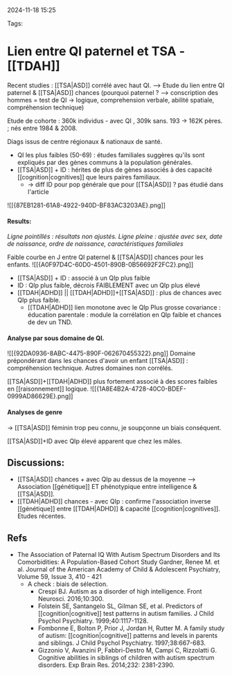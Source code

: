 2024-11-18 15:25


Tags:

# Lien entre QI paternel et TSA - [[TDAH]]

Recent studies : [[TSA|ASD]] corrélé avec haut QI. --> Etude du lien entre QI paternel & [[TSA|ASD]] chances (pourquoi paternel ? --> conscription des hommes = test de QI
		-> logique, comprehension verbale, abilité spatiale, compréhension technique)

Etude de cohorte : 360k individus - avec QI , 309k sans. 193 -> 162K pères. ; nés entre 1984 & 2008.

Diags issus de centre régionaux & nationaux de santé. 
- QI les plus faibles (50-69) : études familiales suggères qu'ils sont expliqués par des gènes communs à la population générales.
- [[TSA|ASD]] + ID : hérites de plus de gènes associés à des capacité [[cognition|cognitives]] que leurs paires familiaux.
	- -> diff ID pour pop générale que pour [[TSA|ASD]] ? pas étudié dans l'article

![[{87EB1281-61A8-4922-940D-BF83AC3203AE}.png]]

#### Results:

*Ligne pointillés : résultats non ajustés. Ligne pleine : ajustée avec sex, date de naissance, ordre de naissance, caractéristiques familiales* 

Faible courbe en J entre QI paternel & [[TSA|ASD]] chances pour les enfants.
![[{A0F97D4C-60D0-4501-890B-0B56692F2FC2}.png]]
- [[TSA|ASD]] + ID : associé à un QIp plus faible
- ID : QIp plus faible, décrois FAIBLEMENT avec un QIp plus élevé
- [[TDAH|ADHD]] || [[TDAH|ADHD]]+[[TSA|ASD]] : plus de chances avec QIp plus faible.
	- [[TDAH|ADHD]] lien monotone avec le QIp
Plus grosse covariance : éducation parentale : module la corrélation en QIp faible et chances de dev un TND.

#### Analyse par sous domaine de QI.

![[{92DA0936-8ABC-4475-890F-062670455322}.png]]
Domaine prépondérant dans les chances d'avoir un enfant [[TSA|ASD]] : compréhension technique. Autres domaines non corrélés.

[[TSA|ASD]]+[[TDAH|ADHD]] plus fortement associé à des scores faibles en [[raisonnement]] logique.
![[{1A8E4B2A-4728-40C0-BDEF-0999AD86629E}.png]]
#### Analyses de genre
-> [[TSA|ASD]] féminin trop peu connu, je soupçonne un biais conséquent.

[[TSA|ASD]]+ID avec QIp élevé apparent que chez les mâles.

## Discussions:

- [[TSA|ASD]] chances + avec QIp au dessus de la moyenne --> Association [[génétique]] ET phénotypique entre intelligence & [[TSA|ASD]].
- [[TDAH|ADHD]] chances - avec QIp : confirme l'association inverse [[génétique]] entre [[TDAH|ADHD]] & capacité [[cognition|cognitives]]. Etudes récentes. 

## Refs

- The Association of Paternal IQ With Autism Spectrum Disorders and Its Comorbidities: A Population-Based Cohort Study Gardner, Renee M. et al. Journal of the American Academy of Child & Adolescent Psychiatry, Volume 59, Issue 3, 410 - 421
	- A check : biais de sélection.
		- Crespi BJ. Autism as a disorder of high intelligence. Front Neurosci. 2016;10:300.
		- Folstein SE, Santangelo SL, Gilman SE, et al. Predictors of [[cognition|cognitive]] test patterns in autism families. J Child Psychol Psychiatry. 1999;40:1117-1128.
		- Fombonne E, Bolton P, Prior J, Jordan H, Rutter M. A family study of autism: [[cognition|cognitive]] patterns and levels in parents and siblings. J Child Psychol Psychiatry. 1997;38:667-683.
		- Gizzonio V, Avanzini P, Fabbri-Destro M, Campi C, Rizzolatti G. Cognitive abilities in siblings of children with autism spectrum disorders. Exp Brain Res. 2014;232: 2381-2390.